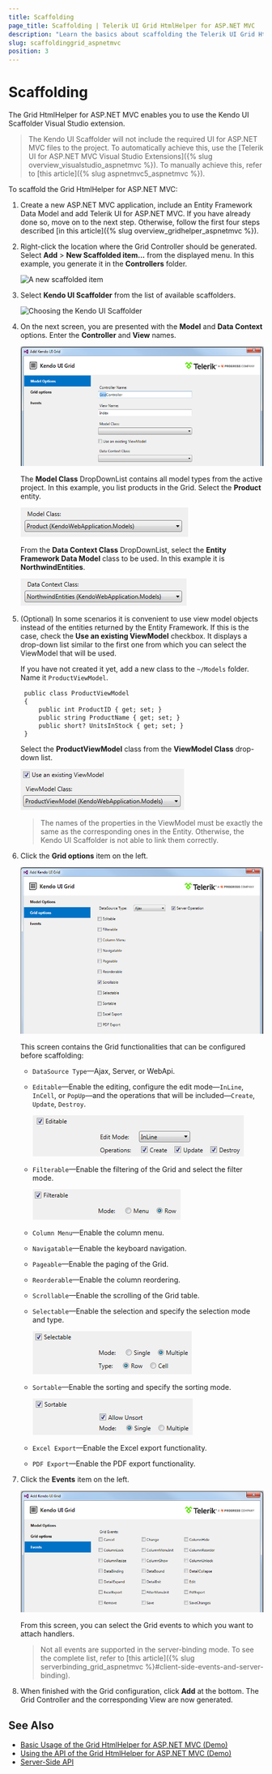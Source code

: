 ```yaml
---
title: Scaffolding
page_title: Scaffolding | Telerik UI Grid HtmlHelper for ASP.NET MVC
description: "Learn the basics about scaffolding the Telerik UI Grid HtmlHelper for ASP.NET MVC by using the Scaffolder extension for Visual Studio."
slug: scaffoldinggrid_aspnetmvc
position: 3
---
```


# Scaffolding

The Grid HtmlHelper for ASP.NET MVC enables you to use the Kendo UI Scaffolder Visual Studio extension.

> The Kendo UI Scaffolder will not include the required UI for ASP.NET MVC files to the project. To automatically achieve this, use the [Telerik UI for ASP.NET MVC Visual Studio Extensions]({% slug overview_visualstudio_aspnetmvc %}). To manually achieve this, refer to [this article]({% slug aspnetmvc5_aspnetmvc %}).

To scaffold the Grid HtmlHelper for ASP.NET MVC:

1. Create a new ASP.NET MVC application, include an Entity Framework Data Model and add Telerik UI for ASP.NET MVC. If you have already done so, move on to the next step. Otherwise, follow the first four steps described [in this article]({% slug overview_gridhelper_aspnetmvc %}).
1. Right-click the location where the Grid Controller should be generated. Select **Add** > **New Scaffolded item...** from the displayed menu. In this example, you generate it in the **Controllers** folder.

	![A new scaffolded item](../../images/scaffolding/new_scaffolded_item.png)

1. Select **Kendo UI Scaffolder** from the list of available scaffolders.

	![Choosing the Kendo UI Scaffolder](../../images/scaffolding/kendo_ui_scaffolder.png)

1. On the next screen, you are presented with the **Model** and **Data Context** options. Enter the **Controller** and **View** names.

	![Providing the Controller name](images/scaffolding/kendo_ui_grid1.png)

	The **Model Class** DropDownList contains all model types from the active project. In this example, you list products in the Grid. Select the **Product** entity.

	![Choosing the Model class](images/scaffolding/model_class.png)

	From the **Data Context Class** DropDownList, select the **Entity Framework Data Model** class to be used. In this example it is **NorthwindEntities**.

	![Choosing the Data Context class](images/scaffolding/data_context_class.png)

1. (Optional) In some scenarios it is convenient to use view model objects instead of the entities returned by the Entity Framework. If this is the case, check the **Use an existing ViewModel** checkbox. It displays a drop-down list similar to the first one from which you can select the ViewModel that will be used.

	If you have not created it yet, add a new class to the `~/Models` folder. Name it `ProductViewModel`.

        public class ProductViewModel
        {
            public int ProductID { get; set; }
            public string ProductName { get; set; }
            public short? UnitsInStock { get; set; }
        }

	Select the **ProductViewModel** class from the **ViewModel Class** drop-down list.

	![Selecting the ViewModel Class](images/scaffolding/view_model_class.png)

	> The names of the properties in the ViewModel must be exactly the same as the corresponding ones in the Entity. Otherwise, the Kendo UI Scaffolder is not able to link them correctly.

1. Click the **Grid options** item on the left.

	![Selecting the Grid options](images/scaffolding/kendo_ui_grid2.png)

	This screen contains the Grid functionalities that can be configured before scaffolding:

	* `DataSource Type`&mdash;Ajax, Server, or WebApi.
	* `Editable`&mdash;Enable the editing, configure the edit mode&mdash;`InLine`, `InCell`, or `PopUp`&mdash;and the operations that will be included&mdash;`Create`, `Update`, `Destroy`.

	  ![Selecting the editable options](images/scaffolding/editable.png)

	* `Filterable`&mdash;Enable the filtering of the Grid and select the filter mode.

	  ![Selecting the filterable options](images/scaffolding/filterable.png)

	* `Column Menu`&mdash;Enable the column menu.
	* `Navigatable`&mdash;Enable the keyboard navigation.
	* `Pageable`&mdash;Enable the paging of the Grid.
	* `Reorderable`&mdash;Enable the column reordering.
	* `Scrollable`&mdash;Enable the scrolling of the Grid table.
	* `Selectable`&mdash;Enable the selection and specify the selection mode and type.

	  ![Selecting the selectable options](images/scaffolding/selectable.png)

	* `Sortable`&mdash;Enable the sorting and specify the sorting mode.

	  ![Selecting the sortable options](images/scaffolding/sortable.png)

	* `Excel Export`&mdash;Enable the Excel export functionality.
	* `PDF Export`&mdash;Enable the PDF export functionality.

1. Click the **Events** item on the left.

	![The Events item in the Grid options](images/scaffolding/kendo_ui_grid3.png)

	From this screen, you can select the Grid events to which you want to attach handlers.

	> Not all events are supported in the server-binding mode. To see the complete list, refer to [this article]({% slug serverbinding_grid_aspnetmvc %}#client-side-events-and-server-binding).

1. When finished with the Grid configuration, click **Add** at the bottom. The Grid Controller and the corresponding View are now generated.

## See Also

* [Basic Usage of the Grid HtmlHelper for ASP.NET MVC (Demo)](https://demos.telerik.com/aspnet-mvc/grid)
* [Using the API of the Grid HtmlHelper for ASP.NET MVC (Demo)](https://demos.telerik.com/aspnet-mvc/grid/api)
* [Server-Side API](/api/grid)
